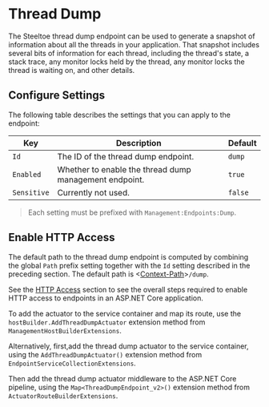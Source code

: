 # Thread Dump

The Steeltoe thread dump endpoint can be used to generate a snapshot of information about all the threads in your application. That snapshot includes several bits of information for each thread, including the thread's state, a stack trace, any monitor locks held by the thread, any monitor locks the thread is waiting on, and other details.

## Configure Settings

The following table describes the settings that you can apply to the endpoint:

| Key | Description | Default |
| --- | --- | --- |
| `Id` | The ID of the thread dump endpoint. | `dump` |
| `Enabled` | Whether to enable the thread dump management endpoint. | `true` |
| `Sensitive` | Currently not used. | `false` |

>Each setting must be prefixed with `Management:Endpoints:Dump`.

## Enable HTTP Access

The default path to the thread dump endpoint is computed by combining the global `Path` prefix setting together with the `Id` setting described in the preceding section. The default path is <[Context-Path](./hypermedia#base-context-path)>`/dump`.

See the [HTTP Access](./using-endpoints.html#http-access) section to see the overall steps required to enable HTTP access to endpoints in an ASP.NET Core application.


To add the actuator to the service container and map its route, use the `hostBuilder.AddThreadDumpActuator` extension method from `ManagementHostBuilderExtensions`.

Alternatively, first,add the thread dump actuator to the service container, using the `AddThreadDumpActuator()` extension method from `EndpointServiceCollectionExtensions`.

Then add the thread dump actuator middleware to the ASP.NET Core pipeline, using the `Map<ThreadDumpEndpoint_v2>()` extension method from `ActuatorRouteBuilderExtensions`.
